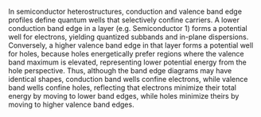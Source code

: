 In semiconductor heterostructures, conduction and valence band edge profiles define quantum wells that selectively confine carriers. A lower conduction band edge in a layer (e.g. Semiconductor 1) forms a potential well for electrons, yielding quantized subbands and in-plane dispersions. Conversely, a higher valence band edge in that layer forms a potential well for holes, because holes energetically prefer regions where the valence band maximum is elevated, representing lower potential energy from the hole perspective. Thus, although the band edge diagrams may have identical shapes, conduction band wells confine electrons, while valence band wells confine holes, reflecting that electrons minimize their total energy by moving to lower band edges, while holes minimize theirs by moving to higher valence band edges.
